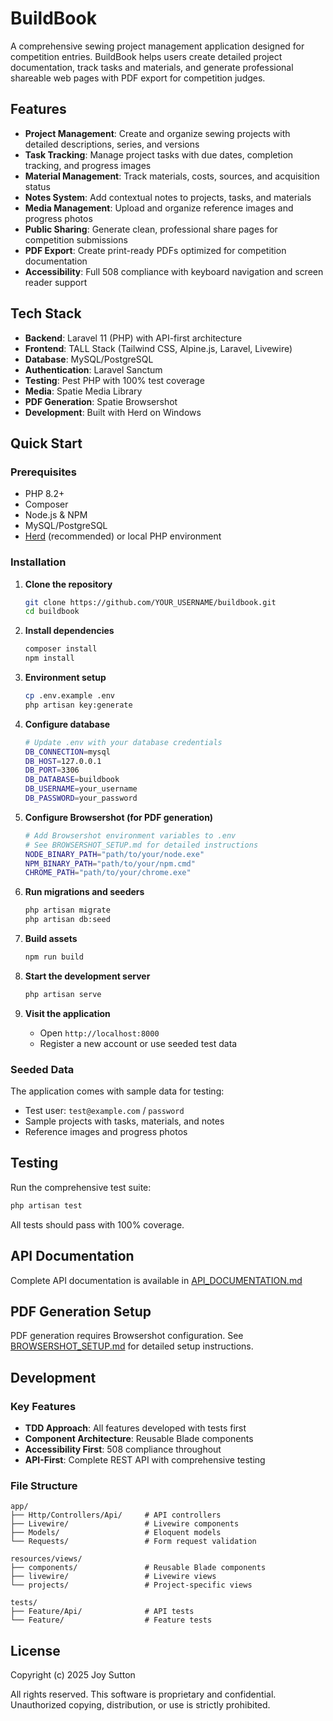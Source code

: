 # BuildBook

A comprehensive sewing project management application designed for competition entries. BuildBook helps users create detailed project documentation, track tasks and materials, and generate professional shareable web pages with PDF export for competition judges.

## Features

- **Project Management**: Create and organize sewing projects with detailed descriptions, series, and versions
- **Task Tracking**: Manage project tasks with due dates, completion tracking, and progress images
- **Material Management**: Track materials, costs, sources, and acquisition status
- **Notes System**: Add contextual notes to projects, tasks, and materials
- **Media Management**: Upload and organize reference images and progress photos
- **Public Sharing**: Generate clean, professional share pages for competition submissions
- **PDF Export**: Create print-ready PDFs optimized for competition documentation
- **Accessibility**: Full 508 compliance with keyboard navigation and screen reader support

## Tech Stack

- **Backend**: Laravel 11 (PHP) with API-first architecture
- **Frontend**: TALL Stack (Tailwind CSS, Alpine.js, Laravel, Livewire)
- **Database**: MySQL/PostgreSQL
- **Authentication**: Laravel Sanctum
- **Testing**: Pest PHP with 100% test coverage
- **Media**: Spatie Media Library
- **PDF Generation**: Spatie Browsershot
- **Development**: Built with Herd on Windows

## Quick Start

### Prerequisites
- PHP 8.2+
- Composer
- Node.js & NPM
- MySQL/PostgreSQL
- [Herd](https://herd.laravel.com/) (recommended) or local PHP environment

### Installation

1. **Clone the repository**
   ```bash
   git clone https://github.com/YOUR_USERNAME/buildbook.git
   cd buildbook
   ```

2. **Install dependencies**
   ```bash
   composer install
   npm install
   ```

3. **Environment setup**
   ```bash
   cp .env.example .env
   php artisan key:generate
   ```

4. **Configure database**
   ```bash
   # Update .env with your database credentials
   DB_CONNECTION=mysql
   DB_HOST=127.0.0.1
   DB_PORT=3306
   DB_DATABASE=buildbook
   DB_USERNAME=your_username
   DB_PASSWORD=your_password
   ```

5. **Configure Browsershot (for PDF generation)**
   ```bash
   # Add Browsershot environment variables to .env
   # See BROWSERSHOT_SETUP.md for detailed instructions
   NODE_BINARY_PATH="path/to/your/node.exe"
   NPM_BINARY_PATH="path/to/your/npm.cmd"
   CHROME_PATH="path/to/your/chrome.exe"
   ```

5. **Run migrations and seeders**
   ```bash
   php artisan migrate
   php artisan db:seed
   ```

7. **Build assets**
   ```bash
   npm run build
   ```

8. **Start the development server**
   ```bash
   php artisan serve
   ```

9. **Visit the application**
   - Open `http://localhost:8000`
   - Register a new account or use seeded test data

### Seeded Data

The application comes with sample data for testing:
- Test user: `test@example.com` / `password`
- Sample projects with tasks, materials, and notes
- Reference images and progress photos

## Testing

Run the comprehensive test suite:
```bash
php artisan test
```

All tests should pass with 100% coverage.

## API Documentation

Complete API documentation is available in [API_DOCUMENTATION.md](API_DOCUMENTATION.md)

## PDF Generation Setup

PDF generation requires Browsershot configuration. See [BROWSERSHOT_SETUP.md](BROWSERSHOT_SETUP.md) for detailed setup instructions.

## Development

### Key Features
- **TDD Approach**: All features developed with tests first
- **Component Architecture**: Reusable Blade components
- **Accessibility First**: 508 compliance throughout
- **API-First**: Complete REST API with comprehensive testing

### File Structure
```
app/
├── Http/Controllers/Api/     # API controllers
├── Livewire/                 # Livewire components
├── Models/                   # Eloquent models
└── Requests/                 # Form request validation

resources/views/
├── components/               # Reusable Blade components
├── livewire/                 # Livewire views
└── projects/                 # Project-specific views

tests/
├── Feature/Api/              # API tests
└── Feature/                  # Feature tests
```

## License

Copyright (c) 2025 Joy Sutton

All rights reserved. This software is proprietary and confidential.
Unauthorized copying, distribution, or use is strictly prohibited. 